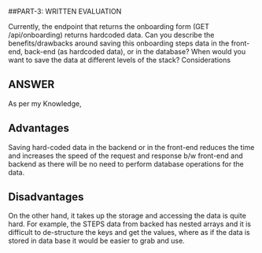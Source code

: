 ##PART-3: WRITTEN EVALUATION

Currently, the endpoint that returns the onboarding form (GET /api/onboarding) returns hardcoded data. Can you describe the benefits/drawbacks around saving this onboarding steps data in the front-end, back-end (as hardcoded data), or in the database? When would you want to save the data at different levels of the stack?
Considerations



## ANSWER

As per my Knowledge,

## Advantages
Saving hard-coded data in the backend or in the front-end reduces the time and increases the speed of the request and response b/w front-end and backend as there will be no need to perform database operations for the data.

## Disadvantages
On the other hand, it takes up the storage and accessing the data is quite hard. For example, the STEPS data from backed has nested arrays and it is difficult to de-structure the keys and get the values, where as if the data is stored in data base it would be easier to grab and use.



